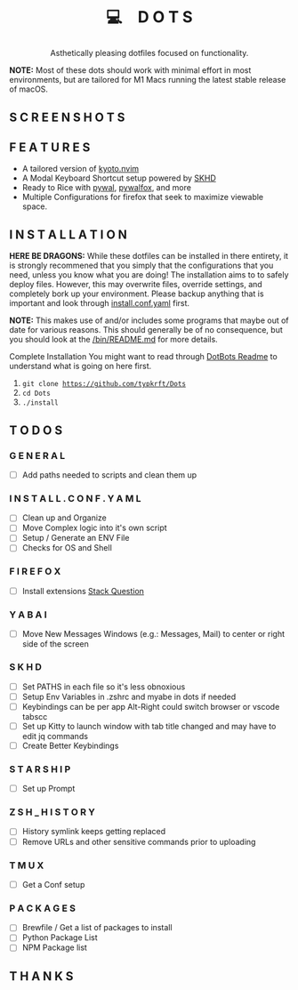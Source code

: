 # <p align="center">💻 D O T S</p>
<p align="center">Asthetically pleasing dotfiles focused on functionality.</p>
<p align="left"><strong>NOTE:</strong> Most of these dots should work with minimal effort in most environments, but are tailored for M1 Macs running the latest stable release of macOS.</p>

## S C R E E N S H O T S


## F E A T U R E S 
- A tailored version of [kyoto.nvim](https://github.com/samrath2007/kyoto.nvim)
- A Modal Keyboard Shortcut setup powered by [SKHD](https://github.com/koekeishiya/skhd)
- Ready to Rice with [pywal](https://github.com/dylanaraps/pywal), [pywalfox](https://github.com/Frewacom/pywalfox), and more
- Multiple Configurations for firefox that seek to maximize viewable space.

## I N S T A L L A T I O N 
**HERE BE DRAGONS:** While these dotfiles can be installed in there entirety, it is strongly recommened that you simply that the configurations that you need, unless you know what you are doing! The installation aims to to safely deploy files. However, this may overwrite files, override settings, and completely bork up your environment. Please backup anything that is important and look through [install.conf.yaml](https://github.com/typkrft/Dots/blob/main/install.conf.yaml) first.

**NOTE:** This makes use of and/or includes some programs that maybe out of date for various reasons. This should generally be of no consequence, but you should look at the [/bin/README.md](https://github.com/typkrft/Dots/blob/main/bin/README.md) for more details.

Complete Installation
You might want to read through [DotBots Readme](https://github.com/anishathalye/dotbot) to understand what is going on here first. 

1. <code>git clone https://github.com/typkrft/Dots</code>
2. <code>cd Dots</code>
3. <code>./install</code>

## T O D O S

### G E N E R A L
- [ ] Add paths needed to scripts and clean them up

### I N S T A L L . C O N F . Y A M L
- [ ] Clean up and Organize
- [ ] Move Complex logic into it's own script
- [ ] Setup / Generate an ENV File
- [ ] Checks for OS and Shell

### F I R E F O X
- [ ] Install extensions [Stack Question](https://stackoverflow.com/questions/37728865/install-webextensions-on-firefox-from-the-command-line)

### Y A B A I
- [ ] Move New Messages Windows (e.g.: Messages, Mail) to center or right side of the screen

### S K H D
- [ ] Set PATHS in each file so it's less obnoxious
- [ ] Setup Env Variables in .zshrc and myabe in dots if needed
- [ ] Keybindings can be per app Alt-Right could switch browser or vscode tabscc
- [ ] Set up Kitty to launch window with tab title changed and may have to edit jq commands
- [ ] Create Better Keybindings 

### S T A R S H I P
- [ ] Set up Prompt

### Z S H _ H I S T O R Y
- [ ] History symlink keeps getting replaced
- [ ] Remove URLs and other sensitive commands prior to uploading

### T M U X
- [ ] Get a Conf setup

### P A C K A G E S 
- [ ] Brewfile / Get a list of packages to install
- [ ] Python Package List
- [ ] NPM Package list

## T H A N K S


